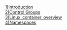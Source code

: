 [1)Introduction](https://github.com/shaukatmakandar786/containers/blob/master/concept/ncc/introduction.md)  
[2)Control Groups](https://github.com/shaukatmakandar786/containers/blob/master/concept/ncc/control_groups.md)  
[3)Linux_container_overview](https://github.com/shaukatmakandar786/containers/blob/master/concept/ncc/linux_container_overview.md)  
[4)Namespaces](https://github.com/shaukatmakandar786/containers/blob/master/concept/ncc/namespaces.md)  
